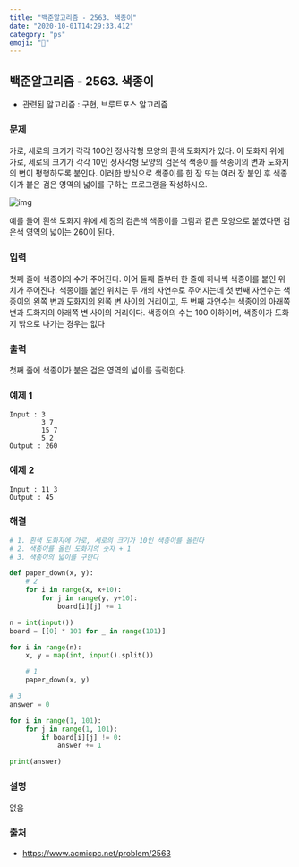 ```yaml
---
title: "백준알고리즘 - 2563. 색종이"
date: "2020-10-01T14:29:33.412"
category: "ps"
emoji: "🌄"
---
```


## 백준알고리즘 - 2563. 색종이

- 관련된 알고리즘 : 구현, 브루트포스 알고리즘

### 문제

가로, 세로의 크기가 각각 100인 정사각형 모양의 흰색 도화지가 있다. 이 도화지 위에 가로, 세로의 크기가 각각 10인 정사각형 모양의 검은색 색종이를 색종이의 변과 도화지의 변이 평행하도록 붙인다. 이러한 방식으로 색종이를 한 장 또는 여러 장 붙인 후 색종이가 붙은 검은 영역의 넓이를 구하는 프로그램을 작성하시오.

![img](https://www.acmicpc.net/upload/images/IcZB4bH8h7wwEY6z7qyoqNXkMsh.png)

예를 들어 흰색 도화지 위에 세 장의 검은색 색종이를 그림과 같은 모양으로 붙였다면 검은색 영역의 넓이는 260이 된다.

### 입력

첫째 줄에 색종이의 수가 주어진다. 이어 둘째 줄부터 한 줄에 하나씩 색종이를 붙인 위치가 주어진다. 색종이를 붙인 위치는 두 개의 자연수로 주어지는데 첫 번째 자연수는 색종이의 왼쪽 변과 도화지의 왼쪽 변 사이의 거리이고, 두 번째 자연수는 색종이의 아래쪽 변과 도화지의 아래쪽 변 사이의 거리이다. 색종이의 수는 100 이하이며, 색종이가 도화지 밖으로 나가는 경우는 없다

### 출력

첫째 줄에 색종이가 붙은 검은 영역의 넓이를 출력한다.

### 예제 1

```
Input : 3
        3 7
        15 7
        5 2
Output : 260
```

### 예제 2

```
Input : 11 3
Output : 45
```

### 해결

```python
# 1. 흰색 도화지에 가로, 세로의 크기가 10인 색종이를 올린다
# 2. 색종이를 올린 도화지의 숫자 + 1
# 3. 색종이의 넓이를 구한다

def paper_down(x, y):
    # 2
    for i in range(x, x+10):
        for j in range(y, y+10):
            board[i][j] += 1

n = int(input())
board = [[0] * 101 for _ in range(101)]

for i in range(n):
    x, y = map(int, input().split())

    # 1
    paper_down(x, y)

# 3
answer = 0

for i in range(1, 101):
    for j in range(1, 101):
        if board[i][j] != 0:
            answer += 1

print(answer)

```

### 설명

없음

### 출처

- https://www.acmicpc.net/problem/2563

